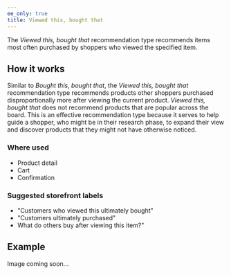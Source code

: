```yaml
---
ee_only: true
title: Viewed this, bought that
---
```


The _Viewed this, bought that_ recommendation type recommends items most often purchased by shoppers who viewed the specified item.

## How it works

Similar to _Bought this, bought that_, the _Viewed this, bought that_ recommendation type recommends products other shoppers purchased disproportionally more after viewing the current product. _Viewed this, bought that_ does not recommend products that are popular across the board. This is an effective recommendation type because it serves to help guide a shopper, who might be in their research phase, to expand their view and discover products that they might not have otherwise noticed.

### Where used

-  Product detail
-  Cart
-  Confirmation

### Suggested storefront labels

-  "Customers who viewed this ultimately bought"
-  "Customers ultimately purchased"
-  What do others buy after viewing this item?"

## Example

Image coming soon...
